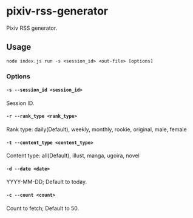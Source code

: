 # pixiv-rss-generator

Pixiv RSS generator.

## Usage

```
node index.js run -s <session_id> <out-file> [options]
```

### Options

#### `-s --session_id <session_id>`

Session ID.

#### `-r --rank_type <rank_type>`

Rank type: daily(Default), weekly, monthly, rookie, original, male, female

#### `-t --content_type <content_type>`

Content type: all(Default), illust, manga, ugoira, novel

#### `-d --date <date>`

YYYY-MM-DD; Default to today.

#### `-c --count <count>`

Count to fetch; Default to 50.
